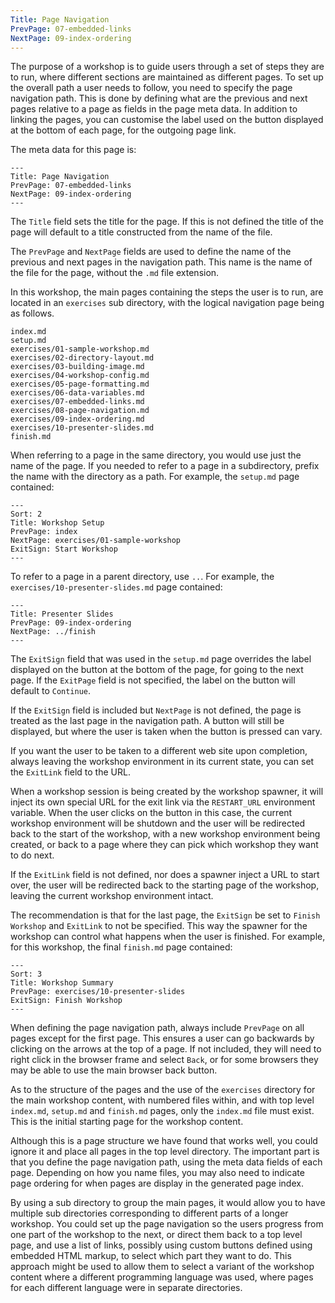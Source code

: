 ```yaml
---
Title: Page Navigation
PrevPage: 07-embedded-links
NextPage: 09-index-ordering
---
```


The purpose of a workshop is to guide users through a set of steps they are to run, where different sections are maintained as different pages. To set up the overall path a user needs to follow, you need to specify the page navigation path. This is done by defining what are the previous and next pages relative to a page as fields in the page meta data. In addition to linking the pages, you can customise the label used on the button displayed at the bottom of each page, for the outgoing page link.

The meta data for this page is:

```
---
Title: Page Navigation
PrevPage: 07-embedded-links
NextPage: 09-index-ordering
---
```

The `Title` field sets the title for the page. If this is not defined the title of the page will default to a title constructed from the name of the file.

The `PrevPage` and `NextPage` fields are used to define the name of the previous and next pages in the navigation path. This name is the name of the file for the page, without the `.md` file extension.

In this workshop, the main pages containing the steps the user is to run, are located in an `exercises` sub directory, with the logical navigation page being as follows.

```
index.md
setup.md
exercises/01-sample-workshop.md
exercises/02-directory-layout.md
exercises/03-building-image.md
exercises/04-workshop-config.md
exercises/05-page-formatting.md
exercises/06-data-variables.md
exercises/07-embedded-links.md
exercises/08-page-navigation.md
exercises/09-index-ordering.md
exercises/10-presenter-slides.md
finish.md
```

When referring to a page in the same directory, you would use just the name of the page. If you needed to refer to a page in a subdirectory, prefix the name with the directory as a path. For example, the `setup.md` page contained:

```
---
Sort: 2
Title: Workshop Setup
PrevPage: index
NextPage: exercises/01-sample-workshop
ExitSign: Start Workshop
---
```

To refer to a page in a parent directory, use `..`. For example, the `exercises/10-presenter-slides.md` page contained:

```
---
Title: Presenter Slides
PrevPage: 09-index-ordering
NextPage: ../finish
---
```

The `ExitSign` field that was used in the `setup.md` page overrides the label displayed on the button at the bottom of the page, for going to the next page. If the `ExitPage` field is not specified, the label on the button will default to `Continue`.

If the `ExitSign` field is included but `NextPage` is not defined, the page is treated as the last page in the navigation path. A button will still be displayed, but where the user is taken when the button is pressed can vary.

If you want the user to be taken to a different web site upon completion, always leaving the workshop environment in its current state, you can set the `ExitLink` field to the URL.

When a workshop session is being created by the workshop spawner, it will inject its own special URL for the exit link via the `RESTART_URL` environment variable. When the user clicks on the button in this case, the current workshop environment will be shutdown and the user will be redirected back to the start of the workshop, with a new workshop environment being created, or back to a page where they can pick which workshop they want to do next.

If the `ExitLink` field is not defined, nor does a spawner inject a URL to start over, the user will be redirected back to the starting page of the workshop, leaving the current workshop environment intact.

The recommendation is that for the last page, the `ExitSign` be set to `Finish Workshop` and `ExitLink` to not be specified. This way the spawner for the workshop can control what happens when the user is finished. For example, for this workshop, the final `finish.md` page contained:

```
---
Sort: 3
Title: Workshop Summary
PrevPage: exercises/10-presenter-slides
ExitSign: Finish Workshop
---
```

When defining the page navigation path, always include `PrevPage` on all pages except for the first page. This ensures a user can go backwards by clicking on the arrows at the top of a page. If not included, they will need to right click in the browser frame and select `Back`, or for some browsers they may be able to use the main browser back button.

As to the structure of the pages and the use of the `exercises` directory for the main workshop content, with numbered files within, and with top level `index.md`, `setup.md` and `finish.md` pages, only the `index.md` file must exist. This is the initial starting page for the workshop content.

Although this is a page structure we have found that works well, you could ignore it and place all pages in the top level directory. The important part is that you define the page navigation path, using the meta data fields of each page. Depending on how you name files, you may also need to indicate page ordering for when pages are display in the generated page index.

By using a sub directory to group the main pages, it would allow you to have multiple sub directories corresponding to different parts of a longer workshop. You could set up the page navigation so the users progress from one part of the workshop to the next, or direct them back to a top level page, and use a list of links, possibly using custom buttons defined using embedded HTML markup, to select which part they want to do. This approach might be used to allow them to select a variant of the workshop content where a different programming language was used, where pages for each different language were in separate directories.
